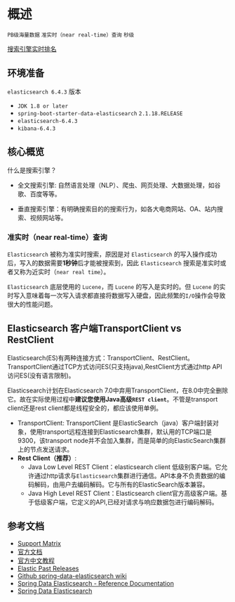 # 概述

`PB级海量数据` `准实时（near real-time）查询` `秒级`

[搜索引擎实时排名](https://db-engines.com/en/ranking/search+engine)

## 环境准备

`elasticsearch 6.4.3` 版本

- `JDK 1.8 or later`
- `spring-boot-starter-data-elasticsearch` `2.1.18.RELEASE`
- `elasticsearch-6.4.3` 
- `kibana-6.4.3`

## 核心概览

什么是搜索引擎？

- 全文搜索引擎: 自然语言处理（NLP）、爬虫、网页处理、大数据处理，如谷歌、百度等等。

- 垂直搜索引擎：有明确搜索目的的搜索行为，如各大电商网站、OA、站内搜索、视频网站等。

### 准实时（near real-time）查询

`Elasticsearch` 被称为准实时搜索，原因是对 `Elasticsearch` 的写入操作成功后，写入的数据需要**1秒钟**后才能被搜索到，因此 `Elasticsearch` 搜索是准实时或者又称为近实时（`near real time`）。

`Elasticsearch` 底层使用的 `Lucene`，而 `Lucene` 的写入是实时的。但 `Lucene` 的实时写入意味着每一次写入请求都直接将数据写入硬盘，因此频繁的`I/O`操作会导致很大的性能问题。

## Elasticsearch 客户端TransportClient vs RestClient

Elasticsearch(ES)有两种连接方式：TransportClient、RestClient。TransportClient通过TCP方式访问ES(只支持java),RestClient方式通过http API 访问ES(没有语言限制)。

Elasticsearch计划在Elasticsearch 7.0中弃用TransportClient，在8.0中完全删除它。故在实际使用过程中**建议您使用Java高级`REST client`**。不管是transport client还是rest client都是线程安全的，都应该使用单例。

- TransportClient:
      TransportClient 是ElasticSearch（java）客户端封装对象，使用transport远程连接到Elasticsearch集群，默认用的TCP端口是9300，该transport node并不会加入集群，而是简单的向ElasticSearch集群上的节点发送请求。
- **Rest Client（推荐）**:
    - Java Low Level REST Client：elasticsearch client 低级别客户端。它允许通过http请求与`Elasticsearch`集群进行通信。API本身不负责数据的编码解码，由用户去编码解码。它与所有的ElasticSearch版本兼容。
    - Java High Level REST Client：Elasticsearch client官方高级客户端。基于低级客户端，它定义的API,已经对请求与响应数据包进行编码解码。

## 参考文档


- [Support Matrix](https://www.elastic.co/cn/support/matrix)
- [官方文档](https://www.elastic.co/guide/en/elasticsearch/reference/current/index.html)
- [官方中文教程](https://www.elastic.co/guide/cn/elasticsearch/guide/current/index.html)
- [Elastic Past Releases](https://www.elastic.co/cn/downloads/past-releases)
- [Github spring-data-elasticsearch wiki](https://github.com/spring-projects/spring-data-elasticsearch/wiki)
- [Spring Data Elasticsearch - Reference Documentation](https://docs.spring.io/spring-data/elasticsearch/docs/current/reference/html)
- [Spring Data Elasticsearch](https://github.com/spring-projects/spring-data-elasticsearch)